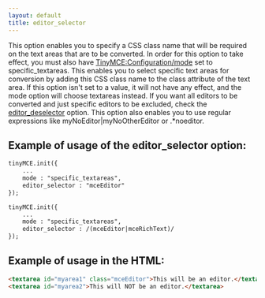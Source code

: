 ```yaml
---
layout: default
title: editor_selector
---
```


This option enables you to specify a CSS class name that will be required on the text areas that are to be converted. In order for this option to take effect, you must also have [TinyMCE:Configuration/mode](../configuration/Configuration3x@mode) set to specific_textareas. This enables you to select specific text areas for conversion by adding this CSS class name to the class attribute of the text area. If this option isn't set to a value, it will not have any effect, and the mode option will choose textareas instead. If you want all editors to be converted and just specific editors to be excluded, check the [editor_deselector](../configuration/Configuration3x@editor_deselector) option. This option also enables you to use regular expressions like myNoEditor|myNoOtherEditor or .*noeditor.

## Example of usage of the editor_selector option:

```html
tinyMCE.init({
	...
	mode : "specific_textareas",
	editor_selector : "mceEditor"
});
```
```html
tinyMCE.init({
	...
	mode : "specific_textareas",
	editor_selector : /(mceEditor|mceRichText)/
});
```

## Example of usage in the HTML:

```html
<textarea id="myarea1" class="mceEditor">This will be an editor.</textarea>
<textarea id="myarea2">This will NOT be an editor.</textarea>
```